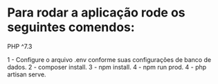 <h1> Para rodar a aplicação rode os seguintes comendos: </h1>

PHP ^7.3

1 - Configure o arquivo .env conforme suas configurações de banco de dados.
2 - composer install.
3 - npm install.
4 - npm run prod.
4 - php artisan serve.
